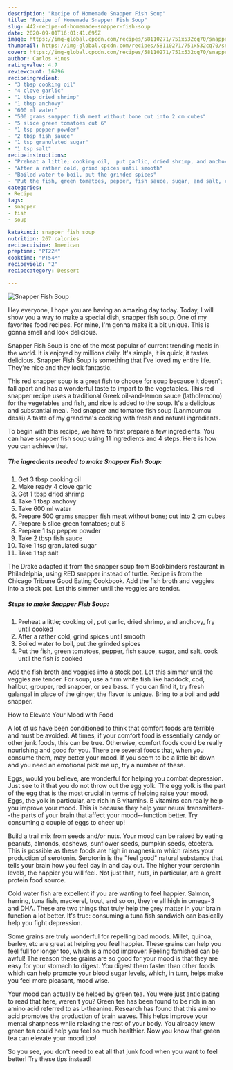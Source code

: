 ```yaml
---
description: "Recipe of Homemade Snapper Fish Soup"
title: "Recipe of Homemade Snapper Fish Soup"
slug: 442-recipe-of-homemade-snapper-fish-soup
date: 2020-09-01T16:01:41.695Z
image: https://img-global.cpcdn.com/recipes/58110271/751x532cq70/snapper-fish-soup-recipe-main-photo.jpg
thumbnail: https://img-global.cpcdn.com/recipes/58110271/751x532cq70/snapper-fish-soup-recipe-main-photo.jpg
cover: https://img-global.cpcdn.com/recipes/58110271/751x532cq70/snapper-fish-soup-recipe-main-photo.jpg
author: Carlos Hines
ratingvalue: 4.7
reviewcount: 16796
recipeingredient:
- "3 tbsp cooking oil"
- "4 clove garlic"
- "1 tbsp dried shrimp"
- "1 tbsp anchovy"
- "600 ml water"
- "500 grams snapper fish meat without bone cut into 2 cm cubes"
- "5 slice green tomatoes cut 6"
- "1 tsp pepper powder"
- "2 tbsp fish sauce"
- "1 tsp granulated sugar"
- "1 tsp salt"
recipeinstructions:
- "Preheat a little; cooking oil,  put garlic, dried shrimp, and anchovy, fry until cooked"
- "After a rather cold, grind spices until smooth"
- "Boiled water to boil, put the grinded spices"
- "Put the fish, green tomatoes, pepper, fish sauce, sugar, and salt, cook until the fish is cooked"
categories:
- Recipe
tags:
- snapper
- fish
- soup

katakunci: snapper fish soup 
nutrition: 267 calories
recipecuisine: American
preptime: "PT22M"
cooktime: "PT54M"
recipeyield: "2"
recipecategory: Dessert

---
```



![Snapper Fish Soup](https://img-global.cpcdn.com/recipes/58110271/751x532cq70/snapper-fish-soup-recipe-main-photo.jpg)

Hey everyone, I hope you are having an amazing day today. Today, I will show you a way to make a special dish, snapper fish soup. One of my favorites food recipes. For mine, I'm gonna make it a bit unique. This is gonna smell and look delicious.

Snapper Fish Soup is one of the most popular of current trending meals in the world. It is enjoyed by millions daily. It's simple, it is quick, it tastes delicious. Snapper Fish Soup is something that I've loved my entire life. They're nice and they look fantastic.

This red snapper soup is a great fish to choose for soup because it doesn&#39;t fall apart and has a wonderful taste to impart to the vegetables. This red snapper recipe uses a traditional Greek oil-and-lemon sauce (latholemono) for the vegetables and fish, and rice is added to the soup. It&#39;s a delicious and substantial meal. Red snapper and tomatoe fish soup (Lanmoumou dessi) A taste of my grandma&#39;s cooking with fresh and natural ingredients.


To begin with this recipe, we have to first prepare a few ingredients. You can have snapper fish soup using 11 ingredients and 4 steps. Here is how you can achieve that.

<!--inarticleads1-->

##### The ingredients needed to make Snapper Fish Soup:

1. Get 3 tbsp cooking oil
1. Make ready 4 clove garlic
1. Get 1 tbsp dried shrimp
1. Take 1 tbsp anchovy
1. Take 600 ml water
1. Prepare 500 grams snapper fish meat without bone; cut into 2 cm cubes
1. Prepare 5 slice green tomatoes; cut 6
1. Prepare 1 tsp pepper powder
1. Take 2 tbsp fish sauce
1. Take 1 tsp granulated sugar
1. Take 1 tsp salt


The Drake adapted it from the snapper soup from Bookbinders restaurant in Philadelphia, using RED snapper instead of turtle. Recipe is from the Chicago Tribune Good Eating Cookbook. Add the fish broth and veggies into a stock pot. Let this simmer until the veggies are tender. 

<!--inarticleads2-->

##### Steps to make Snapper Fish Soup:

1. Preheat a little; cooking oil,  put garlic, dried shrimp, and anchovy, fry until cooked
1. After a rather cold, grind spices until smooth
1. Boiled water to boil, put the grinded spices
1. Put the fish, green tomatoes, pepper, fish sauce, sugar, and salt, cook until the fish is cooked


Add the fish broth and veggies into a stock pot. Let this simmer until the veggies are tender. For soup, use a firm white fish like haddock, cod, halibut, grouper, red snapper, or sea bass. If you can find it, try fresh galangal in place of the ginger, the flavor is unique. Bring to a boil and add snapper. 

How to Elevate Your Mood with Food


A lot of us have been conditioned to think that comfort foods are terrible and must be avoided. At times, if your comfort food is essentially candy or other junk foods, this can be true. Otherwise, comfort foods could be really nourishing and good for you. There are several foods that, when you consume them, may better your mood. If you seem to be a little bit down and you need an emotional pick me up, try a number of these.

Eggs, would you believe, are wonderful for helping you combat depression. Just see to it that you do not throw out the egg yolk. The egg yolk is the part of the egg that is the most crucial in terms of helping raise your mood. Eggs, the yolk in particular, are rich in B vitamins. B vitamins can really help you improve your mood. This is because they help your neural transmitters--the parts of your brain that affect your mood--function better. Try consuming a couple of eggs to cheer up!

Build a trail mix from seeds and/or nuts. Your mood can be raised by eating peanuts, almonds, cashews, sunflower seeds, pumpkin seeds, etcetera. This is possible as these foods are high in magnesium which raises your production of serotonin. Serotonin is the "feel good" natural substance that tells your brain how you feel day in and day out. The higher your serotonin levels, the happier you will feel. Not just that, nuts, in particular, are a great protein food source.

Cold water fish are excellent if you are wanting to feel happier. Salmon, herring, tuna fish, mackerel, trout, and so on, they're all high in omega-3 and DHA. These are two things that truly help the grey matter in your brain function a lot better. It's true: consuming a tuna fish sandwich can basically help you fight depression. 

Some grains are truly wonderful for repelling bad moods. Millet, quinoa, barley, etc are great at helping you feel happier. These grains can help you feel full for longer too, which is a mood improver. Feeling famished can be awful! The reason these grains are so good for your mood is that they are easy for your stomach to digest. You digest them faster than other foods which can help promote your blood sugar levels, which, in turn, helps make you feel more pleasant, mood wise.

Your mood can actually be helped by green tea. You were just anticipating to read that here, weren't you? Green tea has been found to be rich in an amino acid referred to as L-theanine. Research has found that this amino acid promotes the production of brain waves. This helps improve your mental sharpness while relaxing the rest of your body. You already knew green tea could help you feel so much healthier. Now you know that green tea can elevate your mood too!

So you see, you don't need to eat all that junk food when you want to feel better! Try  these tips  instead!

